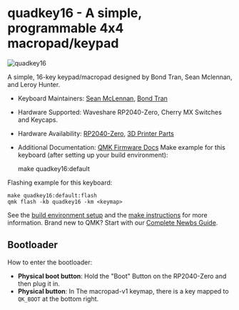 # quadkey16 - A simple, programmable 4x4 macropad/keypad 

![quadkey16](https://i.imgur.com/CA4XBqj.png)

A simple, 16-key keypad/macropad designed by Bond Tran, Sean Mclennan, and Leroy Hunter.

* Keyboard Maintainers: [Sean McLennan](https://github.com/coup3z-pixel), [Bond Tran](https://github.com/BlueOrcaz)
* Hardware Supported: Waveshare RP2040-Zero, Cherry MX Switches and Keycaps.
* Hardware Availability: [RP2040-Zero](https://www.amazon.com.au/dp/B09KZPCNPL?ref=ppx_yo2ov_dt_b_fed_asin_title), [3D Printer Parts](https://drive.google.com/drive/folders/1f1TSEj0fxLeqnaay50ArL8llVYELazPb?usp=sharing)
* Additional Documentation: [QMK Firmware Docs](https://docs.qmk.fm/)
Make example for this keyboard (after setting up your build environment):

    make quadkey16:default

Flashing example for this keyboard:

    make quadkey16:default:flash
    qmk flash -kb quadkey16 -km <keymap> 


See the [build environment setup](https://docs.qmk.fm/#/getting_started_build_tools) and the [make instructions](https://docs.qmk.fm/#/getting_started_make_guide) for more information. Brand new to QMK? Start with our [Complete Newbs Guide](https://docs.qmk.fm/#/newbs).

## Bootloader

How to enter the bootloader:
* **Physical boot button**: Hold the "Boot" Button on the RP2040-Zero and then plug it in.
* **Physical button**: In The macropad-v1 keymap, there is a key mapped to `QK_BOOT` at the bottom right.
